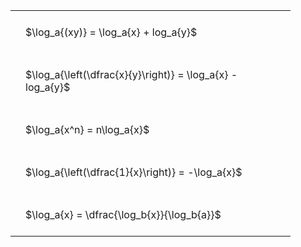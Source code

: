 #  
<br>
<style type="text/css">
#T_875b2 th.col_heading {
  text-align: left;
  font-size: 1em;
}
#T_875b2 td {
  text-align: left;
  font-size: 1em;
  padding: 1.5em;
}
#T_875b2_row0_col0, #T_875b2_row1_col0, #T_875b2_row2_col0, #T_875b2_row3_col0, #T_875b2_row4_col0 {
  width: 400px;
  white-space: pre-wrap;
}
</style>
<table id="T_875b2">
  <thead>
  </thead>
  <tbody>
    <tr>
      <td id="T_875b2_row0_col0" class="data row0 col0" >$\log_a{(xy)} = \log_a{x} + log_a{y}$</td>
    </tr>
    <tr>
      <td id="T_875b2_row1_col0" class="data row1 col0" >$\log_a{\left(\dfrac{x}{y}\right)} = \log_a{x} - log_a{y}$</td>
    </tr>
    <tr>
      <td id="T_875b2_row2_col0" class="data row2 col0" >$\log_a{x^n} = n\log_a{x}$</td>
    </tr>
    <tr>
      <td id="T_875b2_row3_col0" class="data row3 col0" >$\log_a{\left(\dfrac{1}{x}\right)} = -\log_a{x}$</td>
    </tr>
    <tr>
      <td id="T_875b2_row4_col0" class="data row4 col0" >$\log_a{x} = \dfrac{\log_b{x}}{\log_b{a}}$</td>
    </tr>
  </tbody>
</table>
